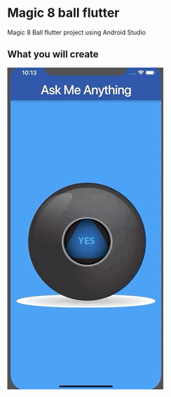 # Magic 8 ball flutter
Magic 8 Ball flutter project using Android Studio


## What you will create

![Finished App](https://github.com/karoman0584/Images/blob/main/magic-8-ball-flutter.gif)